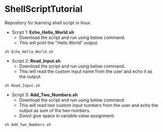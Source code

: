 # ShellScriptTutorial
Repository for learning shell script in linux.

- Script 1: **Echo_Hello_World.sh**<br/>
  - Download the script and run using below command.<br/>
  - This will print the "Hello World" output.
```
sh Echo_Hello_World.sh
```

- Script 2: **Read_Input.sh**<br/>
  - Download the script and run using below command.<br/>
  - This will read the custom input name from the user and echo it as the output.
```
sh Read_Input.sh
```

- Script 3: **Add_Two_Numbers.sh**<br/>
  - Download the script and run using below command.<br/>
  - This will read two custom input numbers from the user and echo the output as sum of the two numbers.<br/>
  - Donot give space in variable value assignment.
```
sh Add_Two_Numbers.sh
```
